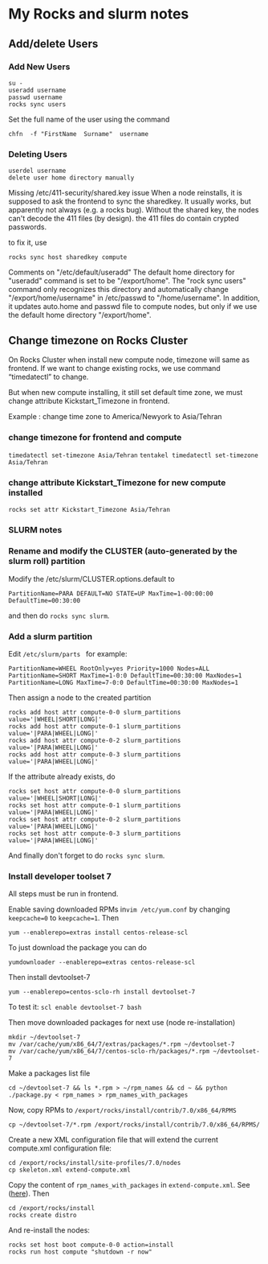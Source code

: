 My Rocks and slurm notes
========================

## Add/delete Users


### Add New Users

```
su -
useradd username
passwd username
rocks sync users
```

Set the full name of the user using the command

```
chfn  -f "FirstName  Surname"  username
```

### Deleting Users

```
userdel username
delete user home directory manually
```

Missing /etc/411-security/shared.key issue
When a node reinstalls, it is supposed to ask the frontend to sync the sharedkey. It usually works,
but apparently not always (e.g. a rocks bug). Without the shared key, the nodes can't decode the 411 files (by design). the 411 files do contain crypted passwords.

to fix it, use

`rocks sync host sharedkey compute`

Comments on "/etc/default/useradd"
The default home directory for "useradd" command is set to be "/export/home". The "rock sync users" command only recognizes this directory and automatically change "/export/home/username" in /etc/passwd to "/home/username". In addition, it updates auto.home and passwd file to compute nodes, but only if we use the default home directory "/export/home".

## Change timezone on Rocks Cluster

On Rocks Cluster when install new compute node, timezone will same as frontend. If we want to change existing rocks, we use command “timedatectl” to change.

But when new compute installing, it still set default time zone, we must change attribute Kickstart_Timezone in frontend.

Example : change time zone to America/Newyork to Asia/Tehran

### change timezone for frontend and compute

`timedatectl set-timezone Asia/Tehran`
`tentakel timedatectl set-timezone Asia/Tehran`

### change attribute Kickstart_Timezone for new compute installed

`rocks set attr Kickstart_Timezone Asia/Tehran`

### SLURM notes

### Rename and modify the CLUSTER (auto-generated by the slurm roll) partition

Modify the /etc/slurm/CLUSTER.options.default to

```
PartitionName=PARA DEFAULT=NO STATE=UP MaxTime=1-00:00:00 DefaultTime=00:30:00
```
and then do `rocks sync slurm`.


### Add a slurm partition

Edit `/etc/slurm/parts ` for example:

```
PartitionName=WHEEL RootOnly=yes Priority=1000 Nodes=ALL
PartitionName=SHORT MaxTime=1-0:0 DefaultTime=00:30:00 MaxNodes=1
PartitionName=LONG MaxTime=7-0:0 DefaultTime=00:30:00 MaxNodes=1
```

Then assign a node to the created partition

```
rocks add host attr compute-0-0 slurm_partitions value='|WHEEL|SHORT|LONG|'
rocks add host attr compute-0-1 slurm_partitions value='|PARA|WHEEL|LONG|'
rocks add host attr compute-0-2 slurm_partitions value='|PARA|WHEEL|LONG|'
rocks add host attr compute-0-3 slurm_partitions value='|PARA|WHEEL|LONG|'
```

If the attribute already exists, do

```
rocks set host attr compute-0-0 slurm_partitions value='|WHEEL|SHORT|LONG|'
rocks set host attr compute-0-1 slurm_partitions value='|PARA|WHEEL|LONG|'
rocks set host attr compute-0-2 slurm_partitions value='|PARA|WHEEL|LONG|'
rocks set host attr compute-0-3 slurm_partitions value='|PARA|WHEEL|LONG|'
```

And finally don't forget to do `rocks sync slurm`.

### Install developer toolset 7

All steps must be run in frontend.

Enable saving downloaded RPMs in`vim /etc/yum.conf` by changing `keepcache=0` to `keepcache=1`. Then

```
yum --enablerepo=extras install centos-release-scl
```
To just download the package you can do

```
yumdownloader --enablerepo=extras centos-release-scl
```
Then install devtoolset-7
```
yum --enablerepo=centos-sclo-rh install devtoolset-7
```
To test it: `scl enable devtoolset-7 bash`

Then move downloaded packages for next use (node re-installation)

```
mkdir ~/devtoolset-7
mv /var/cache/yum/x86_64/7/extras/packages/*.rpm ~/devtoolset-7
mv /var/cache/yum/x86_64/7/centos-sclo-rh/packages/*.rpm ~/devtoolset-7
```
Make a packages list file

```
cd ~/devtoolset-7 && ls *.rpm > ~/rpm_names && cd ~ && python ./package.py < rpm_names > rpm_names_with_packages
```

Now, copy RPMs to `/export/rocks/install/contrib/7.0/x86_64/RPMS`

```
cp ~/devtoolset-7/*.rpm /export/rocks/install/contrib/7.0/x86_64/RPMS/
```

Create a new XML configuration file that will extend the current compute.xml configuration file:

```
cd /export/rocks/install/site-profiles/7.0/nodes
cp skeleton.xml extend-compute.xml
```

Copy the content of `rpm_names_with_packages` in `extend-compute.xml`. See ([here](http://www.rocksclusters.org/assets/usersguides/roll-documentation/base/6.1/customization-adding-packages.html)). Then

```
cd /export/rocks/install
rocks create distro
```
And re-install the nodes:

```
rocks set host boot compute-0-0 action=install
rocks run host compute "shutdown -r now"
```
